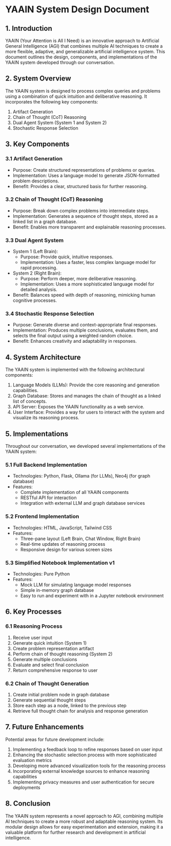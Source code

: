 # YAAIN System Design Document

## 1. Introduction

YAAIN (Your Attention is All I Need) is an innovative approach to Artificial General Intelligence (AGI) that combines multiple AI techniques to create a more flexible, adaptive, and generalizable artificial intelligence system. This document outlines the design, components, and implementations of the YAAIN system developed through our conversation.

## 2. System Overview

The YAAIN system is designed to process complex queries and problems using a combination of quick intuition and deliberative reasoning. It incorporates the following key components:

1. Artifact Generation
2. Chain of Thought (CoT) Reasoning
3. Dual Agent System (System 1 and System 2)
4. Stochastic Response Selection

## 3. Key Components

### 3.1 Artifact Generation

- Purpose: Create structured representations of problems or queries.
- Implementation: Uses a language model to generate JSON-formatted problem descriptions.
- Benefit: Provides a clear, structured basis for further reasoning.

### 3.2 Chain of Thought (CoT) Reasoning

- Purpose: Break down complex problems into intermediate steps.
- Implementation: Generates a sequence of thought steps, stored as a linked list in a graph database.
- Benefit: Enables more transparent and explainable reasoning processes.

### 3.3 Dual Agent System

- System 1 (Left Brain):
  - Purpose: Provide quick, intuitive responses.
  - Implementation: Uses a faster, less complex language model for rapid processing.
- System 2 (Right Brain):
  - Purpose: Perform deeper, more deliberative reasoning.
  - Implementation: Uses a more sophisticated language model for detailed analysis.
- Benefit: Balances speed with depth of reasoning, mimicking human cognitive processes.

### 3.4 Stochastic Response Selection

- Purpose: Generate diverse and context-appropriate final responses.
- Implementation: Produces multiple conclusions, evaluates them, and selects the final output using a weighted random choice.
- Benefit: Enhances creativity and adaptability in responses.

## 4. System Architecture

The YAAIN system is implemented with the following architectural components:

1. Language Models (LLMs): Provide the core reasoning and generation capabilities.
2. Graph Database: Stores and manages the chain of thought as a linked list of concepts.
3. API Server: Exposes the YAAIN functionality as a web service.
4. User Interface: Provides a way for users to interact with the system and visualize its reasoning process.

## 5. Implementations

Throughout our conversation, we developed several implementations of the YAAIN system:

### 5.1 Full Backend Implementation

- Technologies: Python, Flask, Ollama (for LLMs), Neo4j (for graph database)
- Features:
  - Complete implementation of all YAAIN components
  - RESTful API for interaction
  - Integration with external LLM and graph database services

### 5.2 Frontend Implementation

- Technologies: HTML, JavaScript, Tailwind CSS
- Features:
  - Three-pane layout (Left Brain, Chat Window, Right Brain)
  - Real-time updates of reasoning process
  - Responsive design for various screen sizes

### 5.3 Simplified Notebook Implementation v1

- Technologies: Pure Python
- Features:
  - Mock LLM for simulating language model responses
  - Simple in-memory graph database
  - Easy to run and experiment with in a Jupyter notebook environment

## 6. Key Processes

### 6.1 Reasoning Process

1. Receive user input
2. Generate quick intuition (System 1)
3. Create problem representation artifact
4. Perform chain of thought reasoning (System 2)
5. Generate multiple conclusions
6. Evaluate and select final conclusion
7. Return comprehensive response to user

### 6.2 Chain of Thought Generation

1. Create initial problem node in graph database
2. Generate sequential thought steps
3. Store each step as a node, linked to the previous step
4. Retrieve full thought chain for analysis and response generation

## 7. Future Enhancements

Potential areas for future development include:

1. Implementing a feedback loop to refine responses based on user input
2. Enhancing the stochastic selection process with more sophisticated evaluation metrics
3. Developing more advanced visualization tools for the reasoning process
4. Incorporating external knowledge sources to enhance reasoning capabilities
5. Implementing privacy measures and user authentication for secure deployments

## 8. Conclusion

The YAAIN system represents a novel approach to AGI, combining multiple AI techniques to create a more robust and adaptable reasoning system. Its modular design allows for easy experimentation and extension, making it a valuable platform for further research and development in artificial intelligence.
